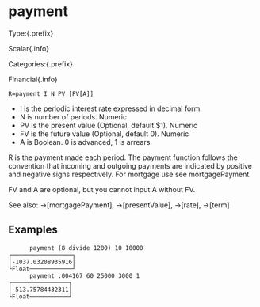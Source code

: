 # payment

Type:{.prefix}

Scalar{.info}

Categories:{.prefix}

Financial{.info}

~~~
R=payment I N PV [FV[A]]
~~~

* I is the periodic interest rate expressed in decimal form.
* N is number of periods. Numeric
* PV is the present value (Optional, default $1). Numeric
* FV is the future value (Optional, default 0). Numeric
* A is Boolean. 0 is advanced, 1 is arrears.

R is the payment made each period. The payment function follows the convention that incoming and
outgoing payments are indicated by positive and negative signs respectively. For mortgage use see mortgagePayment.

FV and A are optional, but you cannot input A without FV.

See also: →[mortgagePayment], →[presentValue], →[rate], →[term]

## Examples

~~~
      payment (8 divide 1200) 10 10000
┌─────────────────┐
│-1037.03208935916│
└Float────────────┘
      payment .004167 60 25000 3000 1
┌────────────────┐
│-513.75784432311│
└Float───────────┘
~~~

